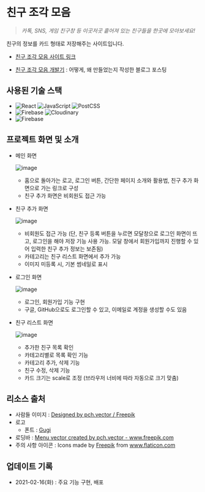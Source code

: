 # 친구 조각 모음

> _카톡, SNS, 게임 친구창 등 이곳저곳 흩어져 있는 친구들을 한곳에 모아보세요!_

친구의 정보를 카드 형태로 저장해주는 사이트입니다.

- [친구 조각 모음 사이트 링크](https://602b9d6d0fbf16638c2a13f2--defrag-friends.netlify.app/)

- [친구 조각 모음 개발기](https://actually-i-am.tistory.com/36?category=899779) : 어떻게, 왜 만들었는지 작성한 블로그 포스팅

## 사용된 기술 스택

- <img src="https://img.shields.io/badge/React-61DAFB?style=for-the-badge&logo=React&logoColor=black" alt="React"/> <img src="https://img.shields.io/badge/JavaScript-F7DF1E?style=for-the-badge&logo=JavaScript&logoColor=black" alt="JavaScript"/> <img src="https://img.shields.io/badge/PostCSS-DD3A0A?style=for-the-badge&logo=PostCSS&logoColor=white" alt="PostCSS"/>
- <img src="https://img.shields.io/badge/Firebase-FFCA28?style=for-the-badge&logo=Firebase&logoColor=black" alt="Firebase"/> <img src="https://img.shields.io/badge/cloudinary-0C163B?style=for-the-badge" alt="Cloudinary"/>
- <img src="https://img.shields.io/badge/Netlify-00C7B7?style=for-the-badge&logo=Netlify&logoColor=white" alt="Firebase"/>

## 프로젝트 화면 및 소개

- 메인 화면

  ![image](https://user-images.githubusercontent.com/50724377/108066081-37e99580-70a2-11eb-97e2-cce8de3bb504.png)

  - 홈으로 돌아가는 로고, 로그인 버튼, 간단한 페이지 소개와 활용법, 친구 추가 화면으로 가는 링크로 구성
  - 친구 추가 화면은 비회원도 접근 가능

- 친구 추가 화면

  ![image](https://user-images.githubusercontent.com/50724377/108066470-b9d9be80-70a2-11eb-98f9-f377427e79b9.png)

  - 비회원도 접근 가능 (단, 친구 등록 버튼을 누르면 모달창으로 로그인 화면이 뜨고, 로그인을 해야 저장 기능 사용 가능. 모달 창에서 회원가입까지 진행할 수 있어 입력한 친구 추가 정보는 보존됨)
  - 카테고리는 친구 리스트 화면에서 추가 가능
  - 이미지 미등록 시, 기본 썸네일로 표시

- 로그인 화면

  ![image](https://user-images.githubusercontent.com/50724377/108065388-43888c80-70a1-11eb-8d05-7f439d1ec489.png)

  - 로그인, 회원가입 기능 구현
  - 구글, GitHub으로도 로그인할 수 있고, 이메일로 계정을 생성할 수도 있음

- 친구 리스트 화면

  ![image](https://user-images.githubusercontent.com/50724377/108067266-e17d5680-70a3-11eb-8e34-a03124142923.png)

  - 추가한 친구 목록 확인
  - 카테고리별로 목록 확인 기능
  - 카테고리 추가, 삭제 기능
  - 친구 수정, 삭제 기능
  - 카드 크기는 scale로 조정 (브라우저 너비에 따라 자동으로 크기 맞춤)

## 리소스 출처

- 사람들 이미지 : <a href="http://www.freepik.com">Designed by pch.vector / Freepik</a>
- 로고
  - 폰트 : [Gugi](https://fonts.google.com/specimen/Gugi?subset=korean&preview.text=%EA%B7%B8%EB%93%A4%EC%9D%98%20%EC%9E%A5%EB%B9%84%EC%99%80%20%EA%B8%B0%EA%B5%AC%EB%8A%94%20%EB%AA%A8%EB%91%90%20%EC%82%B4%EC%95%84%20%EC%9E%88%EB%8B%A4.&preview.text_type=custom#standard-styles)
- 로딩바 : <a href='https://www.freepik.com/vectors/menu'>Menu vector created by pch.vector - www.freepik.com</a>
- 주의 사항 아이콘 : Icons made by <a href="https://www.freepik.com" title="Freepik">Freepik</a> from <a href="https://www.flaticon.com/" title="Flaticon">www.flaticon.com</a>

## 업데이트 기록

- 2021-02-16(화) : 주요 기능 구현, 배포
